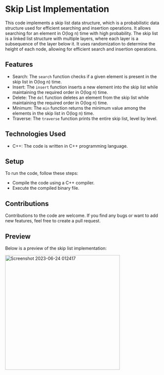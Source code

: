 # Skip List Implementation

This code implements a skip list data structure, which is a probabilistic data structure used for efficient searching and insertion operations. It allows searching for an element in O(log n) time with high probability. The skip list is a linked list structure with multiple layers, where each layer is a subsequence of the layer below it. It uses randomization to determine the height of each node, allowing for efficient search and insertion operations.

## Features

- Search: The `search` function checks if a given element is present in the skip list in O(log n) time.
- Insert: The `insert` function inserts a new element into the skip list while maintaining the required order in O(log n) time.
- Delete: The `del` function deletes an element from the skip list while maintaining the required order in O(log n) time.
- Minimum: The `min` function returns the minimum value among the elements in the skip list in O(log n) time.
- Traverse: The `traverse` function prints the entire skip list, level by level.


## Technologies Used

- C++: The code is written in C++ programming language.

## Setup
To run the code, follow these steps:
- Compile the code using a C++ compiler.
- Execute the compiled binary file.

## Contributions
Contributions to the code are welcome. If you find any bugs or want to add new features, feel free to create a pull request.

## Preview
Below is a preview of the skip list implementation:

<img width="371" alt="Screenshot 2023-06-24 012417" src="https://github.com/shashwat39/skip-list-implementation/assets/110004769/46ddf5b8-4fae-4ed9-8e6b-ad5fb4740764">
